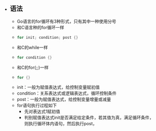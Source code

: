 - ## 语法
	- Go语言的for循环有3种形式，只有其中一种使用分号
	- 和C语言种的for循环一样
	- ```go
	  for init; condition; post {}
	  ```
	- 和C的while一样
	- ```go
	  for condition {}
	  ```
	- 和C的for(;;)一样
	- ```go
	  for {}
	  ```
	- init：一般为赋值表达式，给控制变量赋初值
	- condition：关系表达式或逻辑表达式，循环控制条件
	- post：一般为赋值表达式，给控制变量增量或减量
	- for语句执行过程如下
		- 先对表达式1赋初值
		- 判别赋值表达式init是否满足给定条件，若其值为真，满足循环条件，则执行循环体内语句，然后执行post，